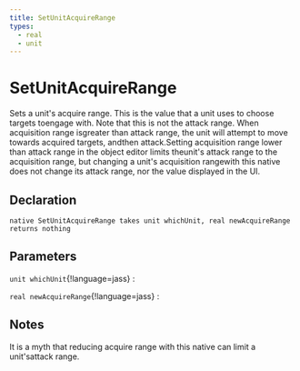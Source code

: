 ```yaml
---
title: SetUnitAcquireRange
types:
  - real
  - unit
---
```


# SetUnitAcquireRange
Sets a unit's acquire range.  This is the value that a unit uses to choose targets toengage with.  Note that this is not the attack range.  When acquisition range isgreater than attack range, the unit will attempt to move towards acquired targets, andthen attack.Setting acquisition range lower than attack range in the object editor limits theunit's attack range to the acquisition range, but changing a unit's acquisition rangewith this native does not change its attack range, nor the value displayed in the UI.

## Declaration

```jass
native SetUnitAcquireRange takes unit whichUnit, real newAcquireRange returns nothing
```

## Parameters
`unit whichUnit`{!language=jass}
: 

`real newAcquireRange`{!language=jass}
: 

## Notes 
It is a myth that reducing acquire range with this native can limit a unit'sattack range.

